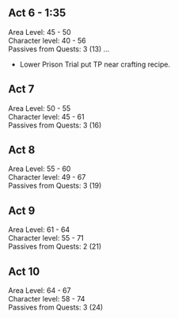 ## Act 6 - 1:35

Area Level: 45 - 50\
Character level: 40 - 56\
Passives from Quests: 3 (13)
...

- Lower Prison Trial put TP near crafting recipe.

## Act 7

Area Level: 50 - 55\
Character level: 45 - 61\
Passives from Quests: 3 (16)

## Act 8

Area Level: 55 - 60\
Character level: 49 - 67\
Passives from Quests: 3 (19)

## Act 9

Area Level: 61 - 64\
Character level: 55 - 71\
Passives from Quests: 2 (21)

## Act 10

Area Level: 64 - 67\
Character level: 58 - 74\
Passives from Quests: 3 (24)
